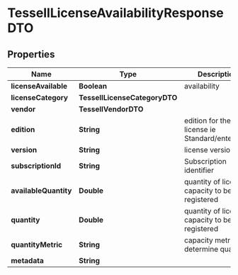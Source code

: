 

# TessellLicenseAvailabilityResponseDTO


## Properties

Name | Type | Description | Notes
------------ | ------------- | ------------- | -------------
**licenseAvailable** | **Boolean** | availability |  [optional]
**licenseCategory** | **TessellLicenseCategoryDTO** |  |  [optional]
**vendor** | **TessellVendorDTO** |  |  [optional]
**edition** | **String** | edition for the license ie Standard/enterprise |  [optional]
**version** | **String** | license version |  [optional]
**subscriptionId** | **String** | Subscription identifier |  [optional]
**availableQuantity** | **Double** | quantity of license capacity to be registered |  [optional]
**quantity** | **Double** | quantity of license capacity to be registered |  [optional]
**quantityMetric** | **String** | capacity metric to determine quantity |  [optional]
**metadata** | **String** |  |  [optional]



